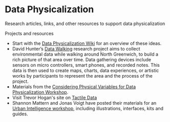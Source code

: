 # Data Physicalization
Research articles, links, and other resources to support data physicalization


Projects and resources
* Start with the [Data Physicalization Wiki](http://dataphys.org/wiki/Data_Physicalization) for an overview of these ideas.
* David Hunter’s [Data Walking](http://www.corruptedfiles.org.uk/portfolio/data-walking/) research project aims to collect environmental data while walking around North Greenwich, to build a rich picture of that area over time. Data gathering devices include sensors on micro controllers, smart phones, and recorded notes. This data is then used to create maps, charts, data experiences, or artistic works by participants to represent the area and the process of the project.
* Materials from the [Considering Physical Variables for Data Physicalization Workshop](https://data-physicalisation.github.io/). 
* Visit Trevor Hogan's site on [Tactile Data](http://tactiledata.net/)
* Shannon Mattern and Jonas Voigt have posted their materials for an [Urban Intelligence workshop](http://www.wordsinspace.net/urbanintel/spring2018/portfolio/march-14-observing-operationalizing-spatial-intelligences-ii-illustrations-interfaces-kits-guides/), including illustrations, interfaces, kits and guides. 

